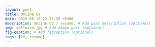 ```yaml
---
layout: post
title: Online CV
date: 2019-08-19 22:32:20 +0300
description: Online CV / resume. # Add post description (optional)
img: software.jpg # Add image post (optional)
fig-caption: # Add figcaption (optional)
tags: [CV, resume]
---
```

